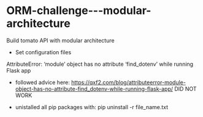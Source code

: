 # ORM-challenge---modular-architecture

Build tomato API with modular architecture

- Set configuration files

AttributeError: ‘module’ object has no attribute ‘find_dotenv’ while running Flask app
-  followed advice here: https://qxf2.com/blog/attributeerror-module-object-has-no-attribute-find_dotenv-while-running-flask-app/ DID NOT WORK

- unistalled all pip packages with: pip uninstall -r file_name.txt
